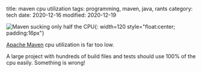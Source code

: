 title: maven cpu utilization
tags: programming, maven, java, rants
category: tech
date: 2020-12-16
modified: 2020-12-19

![Maven sucking only half the CPU]({static}/images/maven_sucks.png){: width=120 style="float:center; padding:16px"}

[Apache Maven](https://maven.apache.org) cpu utilization is far too low.

A large project with hundreds of build files and tests should use 100% of the cpu easily.   Something is wrong!
